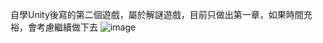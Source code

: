 自學Unity後寫的第二個遊戲，屬於解謎遊戲，目前只做出第一章，如果時間充裕，會考慮繼續做下去
![image](https://github.com/user-attachments/assets/4c87d518-a413-4f40-a5ae-0ca81a9ba982)
